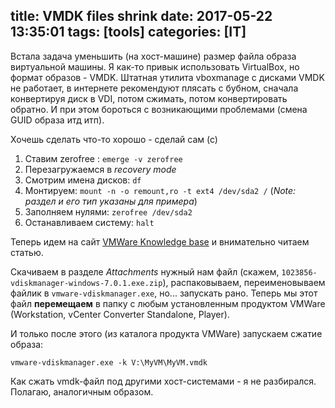 title: VMDK files shrink
date: 2017-05-22 13:35:01
tags: [tools]
categories: [IT]
---
Встала задача уменьшить (на хост-машине) размер файла образа виртуальной машины. Я как-то привык использовать VirtualBox, но формат образов - VMDK. Штатная утилита vboxmanage с дисками VMDK не работает, в интернете рекомендуют плясать с бубном, сначала конвертируя диск в VDI, потом сжимать, потом конвертировать обратно. И при этом бороться с возникающими проблемами (смена GUID образа итд итп). 

Хочешь сделать что-то хорошо - сделай сам (с)

1. Ставим zerofree : `emerge -v zerofree`
2. Перезагружаемся в *recovery mode*
3. Cмотрим имена дисков: `df`
4. Монтируем: `mount -n -o remount,ro -t ext4 /dev/sda2 /` (*Note: раздел и его тип указаны для примера*)
5. Заполняем нулями: `zerofree /dev/sda2`
6. Останавливаем систему: `halt`

Теперь идем на сайт [VMWare Knowledge base](https://kb.vmware.com/selfservice/microsites/search.do?language=en_US&cmd=displayKC&externalId=1023856) и внимательно читаем статью. 

Скачиваем в разделе *Attachments* нужный нам файл (скажем, `1023856-vdiskmanager-windows-7.0.1.exe.zip`), распаковываем, переименовываем файлик в `vmware-vdiskmanager.exe`, но... запускать рано. Теперь мы этот файл **перемещаем** в папку с любым установленным продуктом VMWare (Workstation, vCenter Converter Standalone, Player).

И только после этого (из каталога продукта VMWare) запускаем сжатие образа:

```
vmware-vdiskmanager.exe -k V:\MyVM\MyVM.vmdk
```

Как сжать vmdk-файл под другими хост-системами - я не разбирался. Полагаю, аналогичным образом.
